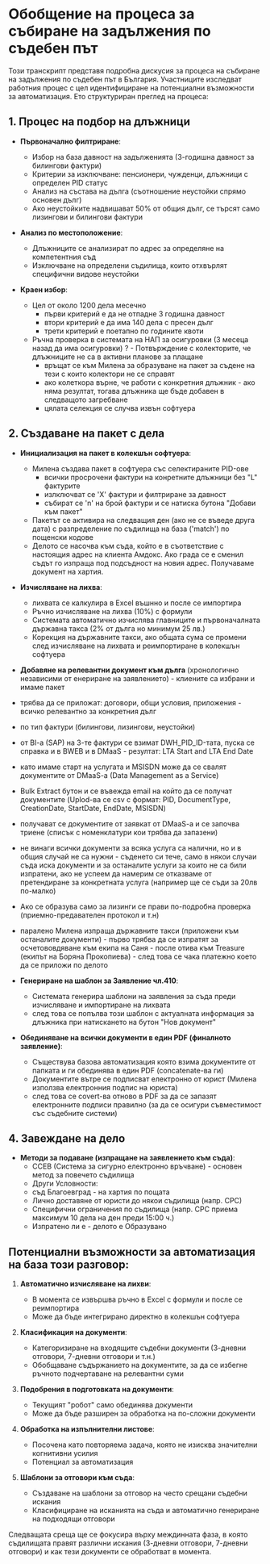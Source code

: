 # Обобщение на процеса за събиране на задължения по съдебен път

Този транскрипт представя подробна дискусия за процеса на събиране на задължения по съдебен път в България. Участниците изследват работния процес с цел идентифициране на потенциални възможности за автоматизация. Ето структуриран преглед на процеса:

## 1. Процес на подбор на длъжници
- **Първоначално филтриране**: 
  - Избор на база давност на задълженията (3-годишна давност за билингови фактури)
  - Критерии за изключване: пенсионери, чужденци, длъжници с определен PID статус
  - Анализ на състава на дълга (съотношение неустойки спрямо основен дълг)
  - Ако неустойките надвишават 50% от общия дълг, се търсят само лизингови и билингови фактури

- **Анализ по местоположение**:
  - Длъжниците се анализират по адрес за определяне на компетентния съд
  - Изключване на определени съдилища, които отхвърлят специфични видове неустойки

- **Краен избор**:
  - Цел от около 1200 дела месечно
    - първи критерий е да не отпадне 3 годишна давност
    - втори критерий е да има 140 дела с пресен дълг
    - трети критерий е поетапно по годините квоти
  - Ръчна проверка в системата на НАП за осигуровки (3 месеца назад да има осигуровки)
  ? - Потвърждение с колекторите, че длъжниците не са в активни планове за плащане 
    - връщат се към Милена за образуване на пакет за съдене на тези с които колектори не се справят
    - ако колеткора върне, че работи с конкретния длъжник - ако няма резултат, тогава длъжника ще бъде добавен в следващото загребване
    - цялата селекция се случва извън софтуера

## 2. Създаване на пакет с дела
- **Инициализация на пакет в колекшън софтуера**:
  - Милена създава пакет в софтуера със селектираните PID-ове
    - всички просрочени фактури на конретните длъжници без "L" фактурите
    - излключват се 'X' фактури и филтриране за давност
    - събират се 'n' на брой фактури и се натиска бутона "Добави към пакет"
  - Пакетът се активира на следващия ден (ако не се въведе друга дата) с разпределение по съдилища на база ('match') по пощенски кодове
  - Делото се насочва към съда, който е в съответствие с настоящия адрес на клиента Амдокс. Ако града се е сменил съдът го изпраща под подсъдност на новия адрес. Получаваме документ на хартия. 

- **Изчисляване на лихва**:
  - лихвата се калкулира в Excel въшнно и после се импортира
  - Ръчно изчисляване на лихва (10%) с формули
  - Системата автоматично изчислява главниците и първоначалната държавна такса (2% от дълга но минимум 25 лв.)
  - Корекция на държавните такси, ако общата сума се промени след изчисляване на лихвата и реимпортиране в колекшън софтуера

- **Добавяне на релевантни документ към дълга** (хронологично независими от енериране на заявлението) - клиените са избрани и имаме пакет 
- трябва да се приложат: договори, общи условия, приложения - всичко релевантно за конкретния дълг
- по тип фактури (билингови, лизингови, неустойки)
- от BI-a (SAP) на 3-те фактури се взимат DWH_PID_ID-тата, пуска се справка и в BWEB и в DMaaS - резултат: LTA Start and LTA End Date 
- като имаме старт на услугата и MSISDN може да се свалят документите от DMaaS-a (Data Management as a Service)
- Bulk Extract бутон и се въвежда email на който да се получат документите (Uplod-ва се csv с формат: PID, DocumentType, CreationDate, StartDate, EndDate, MSISDN)
- получават се документите от заявкат от DMaaS-a и се започва триене (списък с номенклатури кои трябва да запазени)
- не винаги всички документи за всяка услуга са налични, но и в общия случай не са нужни - съденето си тече, само в някои случаи съда иска документи и за останалите услуги за които не са били изпратени, ако не успеем да намерим се отказваме от претендиране за конкретната услуга (например ще се съди за 20лв по-малко)
- Ако се образува само за лизинги се прави по-подробна проверка (приемно-предавателен протокол и т.н)
- паралено Милена изпраща държавните такси (приложени към останалите документи) - първо трябва да се изпратят за осчетововдяване към екипа на Саня - после отива към Treasure (екипът на Боряна Прокопиева) - след това се чака платежно което да се приложи по делото 


- **Генериране на шаблон за Заявление чл.410**:
  - Системата генерира шаблони на заявления за съда преди изчисляване и импортиране на лихвата
  - след това се попълва този шаблон с актуалната информация за длъжника при натискането на бутон "Нов документ"
  
- **Обединяване на всички документи в един PDF (финалното заявление)**:
  - Съществува базова автоматизация която взима документите от папката и ги обединява в един PDF (concatenate-ва ги)
  - Документите вътре се подписват електронно от юрист (Милена използва електронния подпис на юриста)
  - след това се covert-ва отново в PDF за да се запазят електронните подписи правилно (за да се осигури съвместимост със съдебните системи)

## 4. Завеждане на дело
- **Методи за подаване (изпращане на заявлението към съда)**:
  - ССЕВ (Система за сигурно електронно връчване) - основен метод за повечето съдилища
  - Други Условности:
  - съд Благоевград - на хартия по пощата
  - Лично доставяне от юристи до някои съдилища (напр. СРС)
  - Специфични ограничения по съдилища (напр. СРС приема максимум 10 дела на ден преди 15:00 ч.)
  - Изпратено ли е - делото е Образувано 



## Потенциални възможности за автоматизация на база този разговор:

1. **Автоматично изчисляване на лихви**:
   - В момента се извършва ръчно в Excel с формули и после се реимпортира
   - Може да бъде интегрирано директно в колекшън софтуера

2. **Класификация на документи**:
   - Категоризиране на входящите съдебни документи (3-дневни отговори, 7-дневни отговори и т.н.)
   - Обобщаване съдържанието на документите, за да се избегне ръчното подчертаване на релевантни суми

3. **Подобрения в подготовката на документи**:
   - Текущият "робот" само обединява документи
   - Може да бъде разширен за обработка на по-сложни документи

4. **Обработка на изпълнителни листове**:
   - Посочена като повторяема задача, която не изисква значителни когнитивни усилия
   - Потенциал за автоматизация

5. **Шаблони за отговори към съда**:
   - Създаване на шаблони за отговор на често срещани съдебни искания
   - Класифициране на исканията на съда и автоматично генериране на подходящи отговори

Следващата среща ще се фокусира върху междинната фаза, в която съдилищата правят различни искания (3-дневни отговори, 7-дневни отговори) и как тези документи се обработват в момента.
